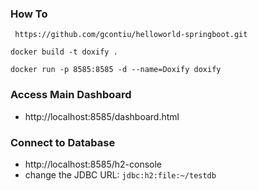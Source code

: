 ### How To
``` https://github.com/gcontiu/helloworld-springboot.git```

```docker build -t doxify .``` 

```docker run -p 8585:8585 -d --name=Doxify doxify``` 


### Access Main Dashboard
 - http://localhost:8585/dashboard.html
 
### Connect to Database
 - http://localhost:8585/h2-console
 - change the JDBC URL: ```jdbc:h2:file:~/testdb```